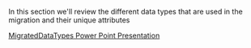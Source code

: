 ﻿In this section we'll review the different data types that are used in the migration and their unique attributes

[MigratedDataTypes Power Point Presentation](MigratedDataTypes.pptx)
